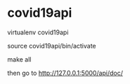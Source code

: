 # covid19api

virtualenv covid19api

source covid19api/bin/activate


make all

then go to http://127.0.0.1:5000/api/doc/
